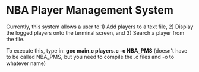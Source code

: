# NBA Player Management System
Currently, this system allows a user to 1) Add players to a text file, 2) Display the logged players onto the terminal screen, and 3) Search a player from the file.

To execute this, type in:
**gcc main.c players.c -o NBA_PMS** (doesn't have to be called NBA_PMS, but you need to compile the .c files and -o to whatever name)
